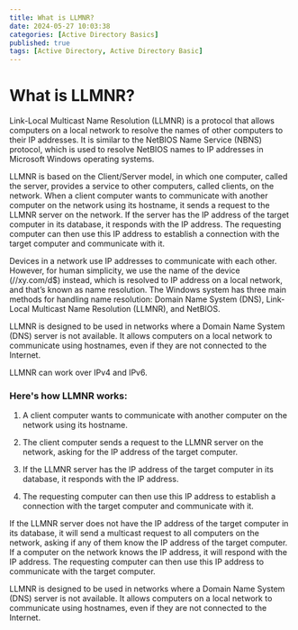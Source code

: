 ```yaml
---
title: What is LLMNR?
date: 2024-05-27 10:03:38
categories: [Active Directory Basics]
published: true
tags: [Active Directory, Active Directory Basic]
---
```



# What is LLMNR?

Link-Local Multicast Name Resolution (LLMNR) is a protocol that allows computers on a local network to resolve the names of other computers to their IP addresses. It is similar to the NetBIOS Name Service (NBNS) protocol, which is used to resolve NetBIOS names to IP addresses in Microsoft Windows operating systems.

LLMNR is based on the Client/Server model, in which one computer, called the server, provides a service to other computers, called clients, on the network. When a client computer wants to communicate with another computer on the network using its hostname, it sends a request to the LLMNR server on the network. If the server has the IP address of the target computer in its database, it responds with the IP address. The requesting computer can then use this IP address to establish a connection with the target computer and communicate with it.

Devices in a network use IP addresses to communicate with each other. However, for human simplicity, we use the name of the device (//xy.com/d$) instead, which is resolved to IP address on a local network, and that’s known as name resolution. The Windows system has three main methods for handling name resolution: Domain Name System (DNS), Link-Local Multicast Name Resolution (LLMNR), and NetBIOS.

LLMNR is designed to be used in networks where a Domain Name System (DNS) server is not available. It allows computers on a local network to communicate using hostnames, even if they are not connected to the Internet.

LLMNR can work over IPv4 and IPv6.


### Here's how LLMNR works:

1.  A client computer wants to communicate with another computer on the network using its hostname.
    
2.  The client computer sends a request to the LLMNR server on the network, asking for the IP address of the target computer.
    
3.  If the LLMNR server has the IP address of the target computer in its database, it responds with the IP address.
    
4.  The requesting computer can then use this IP address to establish a connection with the target computer and communicate with it.
    

If the LLMNR server does not have the IP address of the target computer in its database, it will send a multicast request to all computers on the network, asking if any of them know the IP address of the target computer. If a computer on the network knows the IP address, it will respond with the IP address. The requesting computer can then use this IP address to communicate with the target computer.

LLMNR is designed to be used in networks where a Domain Name System (DNS) server is not available. It allows computers on a local network to communicate using hostnames, even if they are not connected to the Internet.
